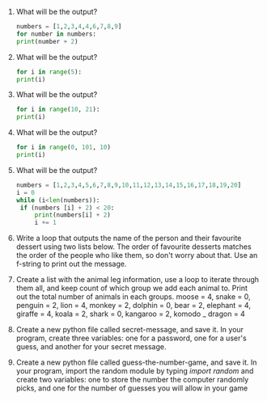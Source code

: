 1. What will be the output?
   ```python
   numbers = [1,2,3,4,4,6,7,8,9]
   for number in numbers: 
   print(number + 2)
   ```
1. What will be the output?
   ```python
   for i in range(5):
   print(i)
   ```
1. What will be the output?
   ```python
   for i in range(10, 21):
   print(i)
   ```
1. What will be the output?
   ```python
   for i in range(0, 101, 10)
   print(i)
   ```
1. What will be the output?
   ```python
   numbers = [1,2,3,4,5,6,7,8,9,10,11,12,13,14,15,16,17,18,19,20]
   i = 0
   while (i<len(numbers)):
    if (numbers [i] + 2) < 20:
        print(numbers[i] + 2)
        i += 1
   ```
1. Write a loop that outputs the name of the person and their favourite dessert using two lists below. The order of favourite              desserts matches the order of the people who like them, so don't worry about that. Use an f-string to print out the message.

1. Create a list with the animal leg information, use a loop to iterate through them all, and keep count of which group we add              each animal to. Print out the total number of animals in each groups.
   moose = 4,
   snake = 0,
   penguin = 2,
   lion = 4,
   monkey = 2,
   dolphin = 0,
   bear = 2,
   elephant = 4, 
   giraffe = 4,
   koala = 2,
   shark =  0,
   kangaroo = 2,
   komodo _ dragon = 4
   
1. Create a new python file called secret-message, and save it. In your program, create three variables: one for a password, one            for a user's guess, and another for your secret message.

1. Create a new python file called guess-the-number-game, and save it. In your program, import the random module by typing *import    random* and create two variables: one to store the number the computer randomly picks, and one for the number of guesses you      will allow in your game

